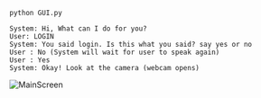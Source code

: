 

```
python GUI.py

System: Hi, What can I do for you?
User: LOGIN
System: You said login. Is this what you said? say yes or no
User : No (System will wait for user to speak again)
User : Yes
System: Okay! Look at the camera (webcam opens)

```
![MainScreen]("MainScreen.PNG")
